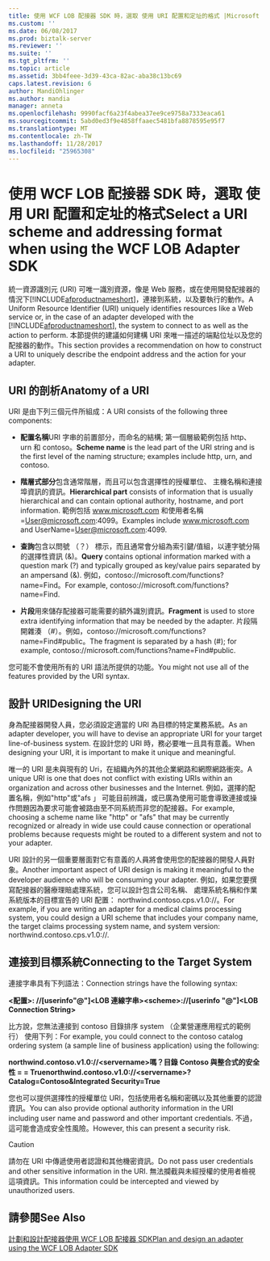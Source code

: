 ```yaml
---
title: 使用 WCF LOB 配接器 SDK 時，選取 使用 URI 配置和定址的格式 |Microsoft 文件
ms.custom: ''
ms.date: 06/08/2017
ms.prod: biztalk-server
ms.reviewer: ''
ms.suite: ''
ms.tgt_pltfrm: ''
ms.topic: article
ms.assetid: 3bb4feee-3d39-43ca-82ac-aba38c13bc69
caps.latest.revision: 6
author: MandiOhlinger
ms.author: mandia
manager: anneta
ms.openlocfilehash: 9990facf6a23f4abea37ee9ce9758a7333eaca61
ms.sourcegitcommit: 5abd0ed3f9e4858ffaaec5481bfa8878595e95f7
ms.translationtype: MT
ms.contentlocale: zh-TW
ms.lasthandoff: 11/28/2017
ms.locfileid: "25965308"
---
```

# <a name="select-a-uri-scheme-and-addressing-format-when-using-the-wcf-lob-adapter-sdk"></a><span data-ttu-id="aaa82-102">使用 WCF LOB 配接器 SDK 時，選取 使用 URI 配置和定址的格式</span><span class="sxs-lookup"><span data-stu-id="aaa82-102">Select a URI scheme and addressing format when using the WCF LOB Adapter SDK</span></span>
<span data-ttu-id="aaa82-103">統一資源識別元 (URI) 可唯一識別資源，像是 Web 服務，或在使用開發配接器的情況下[!INCLUDE[afproductnameshort](../../includes/afproductnameshort-md.md)]，連接到系統，以及要執行的動作。</span><span class="sxs-lookup"><span data-stu-id="aaa82-103">A Uniform Resource Identifier (URI) uniquely identifies resources like a Web service or, in the case of an adapter developed with the [!INCLUDE[afproductnameshort](../../includes/afproductnameshort-md.md)], the system to connect to as well as the action to perform.</span></span> <span data-ttu-id="aaa82-104">本節提供的建議如何建構 URI 來唯一描述的端點位址以及您的配接器的動作。</span><span class="sxs-lookup"><span data-stu-id="aaa82-104">This section provides a recommendation on how to construct a URI to uniquely describe the endpoint address and the action for your adapter.</span></span>  
  
## <a name="anatomy-of-a-uri"></a><span data-ttu-id="aaa82-105">URI 的剖析</span><span class="sxs-lookup"><span data-stu-id="aaa82-105">Anatomy of a URI</span></span>  
 <span data-ttu-id="aaa82-106">URI 是由下列三個元件所組成：</span><span class="sxs-lookup"><span data-stu-id="aaa82-106">A URI consists of the following three components:</span></span>  
  
-   <span data-ttu-id="aaa82-107">**配置名稱**URI 字串的前置部分，而命名的結構; 第一個層級範例包括 http、 urn 和 contoso。</span><span class="sxs-lookup"><span data-stu-id="aaa82-107">**Scheme name** is the lead part of the URI string and is the first level of the naming structure; examples include http, urn, and contoso.</span></span>  
  
-   <span data-ttu-id="aaa82-108">**階層式部分**包含通常階層，而且可以包含選擇性的授權單位、 主機名稱和連接埠資訊的資訊。</span><span class="sxs-lookup"><span data-stu-id="aaa82-108">**Hierarchical part** consists of information that is usually hierarchical and can contain optional authority, hostname, and port information.</span></span> <span data-ttu-id="aaa82-109">範例包括 www.microsoft.com 和使用者名稱 =User@microsoft.com:4099。</span><span class="sxs-lookup"><span data-stu-id="aaa82-109">Examples include www.microsoft.com and UserName=User@microsoft.com:4099.</span></span>  
  
-   <span data-ttu-id="aaa82-110">**查詢**包含以問號 （？） 標示，而且通常會分組為索引鍵/值組，以連字號分隔的選擇性資訊 (&)。</span><span class="sxs-lookup"><span data-stu-id="aaa82-110">**Query** contains optional information marked with a question mark (?) and typically grouped as key/value pairs separated by an ampersand (&).</span></span> <span data-ttu-id="aaa82-111">例如，contoso://microsoft.com/functions?name=Find。</span><span class="sxs-lookup"><span data-stu-id="aaa82-111">For example, contoso://microsoft.com/functions?name=Find.</span></span>  
  
-   <span data-ttu-id="aaa82-112">**片段**用來儲存配接器可能需要的額外識別資訊。</span><span class="sxs-lookup"><span data-stu-id="aaa82-112">**Fragment** is used to store extra identifying information that may be needed by the adapter.</span></span> <span data-ttu-id="aaa82-113">片段隔開雜湊 （#）。例如，contoso://microsoft.com/functions?name=Find#public。</span><span class="sxs-lookup"><span data-stu-id="aaa82-113">The fragment is separated by a hash (#); for example, contoso://microsoft.com/functions?name=Find#public.</span></span>  
  
 <span data-ttu-id="aaa82-114">您可能不會使用所有的 URI 語法所提供的功能。</span><span class="sxs-lookup"><span data-stu-id="aaa82-114">You might not use all of the features provided by the URI syntax.</span></span>  
  
## <a name="designing-the-uri"></a><span data-ttu-id="aaa82-115">設計 URI</span><span class="sxs-lookup"><span data-stu-id="aaa82-115">Designing the URI</span></span>  
 <span data-ttu-id="aaa82-116">身為配接器開發人員，您必須設定適當的 URI 為目標的特定業務系統。</span><span class="sxs-lookup"><span data-stu-id="aaa82-116">As an adapter developer, you will have to devise an appropriate URI for your target line-of-business system.</span></span> <span data-ttu-id="aaa82-117">在設計您的 URI 時，務必要唯一且具有意義。</span><span class="sxs-lookup"><span data-stu-id="aaa82-117">When designing your URI, it is important to make it unique and meaningful.</span></span>  
  
 <span data-ttu-id="aaa82-118">唯一的 URI 是未與現有的 Uri，在組織內外的其他企業網路和網際網路衝突。</span><span class="sxs-lookup"><span data-stu-id="aaa82-118">A unique URI is one that does not conflict with existing URIs within an organization and across other businesses and the Internet.</span></span> <span data-ttu-id="aaa82-119">例如，選擇的配置名稱，例如"http"或"afs 」 可能目前辨識，或已廣為使用可能會導致連接或操作問題因為要求可能會被路由至不同系統而非您的配接器。</span><span class="sxs-lookup"><span data-stu-id="aaa82-119">For example, choosing a scheme name like "http" or "afs" that may be currently recognized or already in wide use could cause connection or operational problems because requests might be routed to a different system and not to your adapter.</span></span>  
  
 <span data-ttu-id="aaa82-120">URI 設計的另一個重要層面對它有意義的人員將會使用您的配接器的開發人員對象。</span><span class="sxs-lookup"><span data-stu-id="aaa82-120">Another important aspect of URI design is making it meaningful to the developer audience who will be consuming your adapter.</span></span> <span data-ttu-id="aaa82-121">例如，如果您要撰寫配接器的醫療理賠處理系統，您可以設計包含公司名稱、 處理系統名稱和作業系統版本的目標宣告的 URI 配置： northwind.contoso.cps.v1.0://。</span><span class="sxs-lookup"><span data-stu-id="aaa82-121">For example, if you are writing an adapter for a medical claims processing system, you could design a URI scheme that includes your company name, the target claims processing system name, and system version: northwind.contoso.cps.v1.0://.</span></span>  
  
## <a name="connecting-to-the-target-system"></a><span data-ttu-id="aaa82-122">連接到目標系統</span><span class="sxs-lookup"><span data-stu-id="aaa82-122">Connecting to the Target System</span></span>  
 <span data-ttu-id="aaa82-123">連接字串具有下列語法：</span><span class="sxs-lookup"><span data-stu-id="aaa82-123">Connection strings have the following syntax:</span></span>  
  
 <span data-ttu-id="aaa82-124">**\<配置\>: //[userinfo"@"]\<LOB 連線字串\>**</span><span class="sxs-lookup"><span data-stu-id="aaa82-124">**\<scheme\>://[userinfo "@"]\<LOB Connection String\>**</span></span>  
  
 <span data-ttu-id="aaa82-125">比方說，您無法連接到 contoso 目錄排序 system （企業營運應用程式的範例行） 使用下列：</span><span class="sxs-lookup"><span data-stu-id="aaa82-125">For example, you could connect to the contoso catalog ordering system (a sample line of business application) using the following:</span></span>  
  
 <span data-ttu-id="aaa82-126">**northwind.contoso.v1.0://\<servername\>嗎？目錄 Contoso 與整合式的安全性 = = True**</span><span class="sxs-lookup"><span data-stu-id="aaa82-126">**northwind.contoso.v1.0://\<servername\>?Catalog=Contoso&Integrated Security=True**</span></span>  
  
 <span data-ttu-id="aaa82-127">您也可以提供選擇性的授權單位 URI，包括使用者名稱和密碼以及其他重要的認證資訊。</span><span class="sxs-lookup"><span data-stu-id="aaa82-127">You can also provide optional authority information in the URI including user name and password and other important credentials.</span></span> <span data-ttu-id="aaa82-128">不過，這可能會造成安全性風險。</span><span class="sxs-lookup"><span data-stu-id="aaa82-128">However, this can present a security risk.</span></span>  
  
> [!CAUTION]
>  <span data-ttu-id="aaa82-129">請勿在 URI 中傳遞使用者認證和其他機密資訊。</span><span class="sxs-lookup"><span data-stu-id="aaa82-129">Do not pass user credentials and other sensitive information in the URI.</span></span> <span data-ttu-id="aaa82-130">無法攔截與未經授權的使用者檢視這項資訊。</span><span class="sxs-lookup"><span data-stu-id="aaa82-130">This information could be intercepted and viewed by unauthorized users.</span></span>  
  
## <a name="see-also"></a><span data-ttu-id="aaa82-131">請參閱</span><span class="sxs-lookup"><span data-stu-id="aaa82-131">See Also</span></span>  
 [<span data-ttu-id="aaa82-132">計劃和設計配接器使用 WCF LOB 配接器 SDK</span><span class="sxs-lookup"><span data-stu-id="aaa82-132">Plan and design an adapter using the WCF LOB Adapter SDK</span></span>](../../adapters-and-accelerators/wcf-lob-adapter-sdk/plan-and-design-an-adapter-using-the-wcf-lob-adapter-sdk.md)
